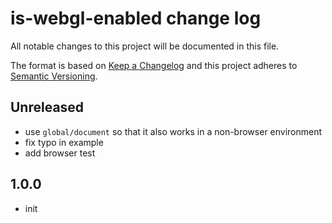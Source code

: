 # is-webgl-enabled change log

All notable changes to this project will be documented in this file.

The format is based on [Keep a Changelog](http://keepachangelog.com/)
and this project adheres to [Semantic Versioning](http://semver.org/).

## Unreleased

- use `global/document` so that it also works in a non-browser environment
- fix typo in example
- add browser test

## 1.0.0

- init

